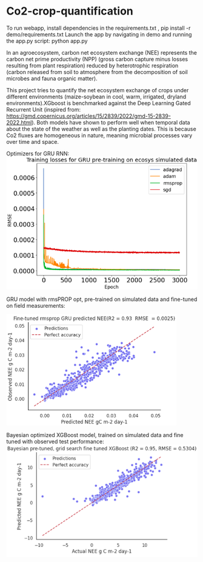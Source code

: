 # Co2-crop-quantification

To run webapp, install dependencies in the requirements.txt , pip install -r demo/requirements.txt
Launch the app by navigating in demo and running the app.py script: python app.py

In an agroecosystem, carbon net ecosystem exchange (NEE) represents the carbon net prime productivity (NPP) (gross carbon capture minus losses resulting from plant respiration) reduced by heterotrophic respiration (carbon released from soil to atmosphere from the decomposition of soil microbes and fauna organic matter).

This project tries to quantify the net ecosystem exchange of crops under different environments (maize-soybean in cool, warm, irrigated, dryland environments).XGboost is benchmarked against the Deep Learning Gated Recurrent Unit (inspired from: https://gmd.copernicus.org/articles/15/2839/2022/gmd-15-2839-2022.html). Both models have shown to perform well when temporal data about the state of the weather as well as the planting dates. This is because Co2 fluxes are homogeneous in nature, meaning microbial processes vary over time and space. 


Optimizers for GRU RNN: 
![alt text](https://github.com/DinisDimitris/Net-ecosystem-exchange-Quantification/blob/main/kgml-results/trainlossGRUopt.png?raw=true)

GRU model with rmsPROP opt, pre-trained on simulated data and fine-tuned on field measurements: 

![alt text](https://github.com/DinisDimitris/Net-ecosystem-exchange-Quantification/blob/main/results/rmspropgru_pred.png?raw=true)


Bayesian optimized XGBoost model, trained on simulated data and fine tuned with observed test performance: 
![alt text](https://github.com/DinisDimitris/Net-ecosystem-exchange-Quantification/blob/main/results/bayesian_pretrained_gridsearchfinetuned_xgbmodel.png?raw=true)





